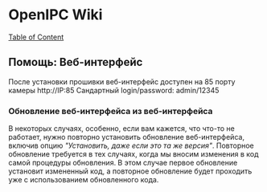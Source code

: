 # OpenIPC Wiki
[Table of Content](index.md)

Помощь: Веб-интерфейс
---------------------
После установки прошивки веб-интерфейс доступен на 85 порту камеры http://IP:85 
Сандартный login/password: admin/12345

### Обновление веб-интерфейса из веб-интерфейса

В некоторых случаях, особенно, если вам кажется, что что-то не работает, нужно
повторно установить обновление веб-интерфейса, включив опцию _"Установить, даже
если это та же версия"_. Повторное обновление требуется в тех случаях, когда мы
вносим изменения в код самой процедуры обновления. В этом случае первое
обновление установит измененный код, а повторное обновление будет проходить уже
с использованием обновленного кода.
